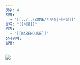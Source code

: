 ```yaml
---
갯수: 4
지역:
  - "[[../../ZONE/사무실|사무실]]"
종류: "[[식품]]"
위치:
  - "[[WAREHOUSE]]"
상세위치: 
설명:
---
```

![](http://192.168.50.22/images/240821_IMG_0002.jpg)
